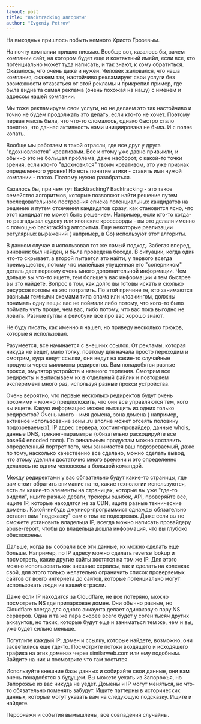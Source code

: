 ```yaml
---
layout: post
title: "Backtracking алгоритм"
author: "Evgeniy Petrov"
---
```


На выходных пришлось побыть немного Христо Грозевым.

На почту компании пришло письмо. Вообще вот, казалось бы, зачем компании сайт, на котором будет еще и контактный имейл,
если все, кто потенциально может туда написать, и так знают, к кому обратиться. Оказалось, что очень даже и нужен.
Человек жаловался, что наша компания, скажем так, настойчиво рекламирует свои услуги без возможности отказаться от этой
рекламы и прикрепил пример, где была видна та самая реклама (очень похожая на нашу) с именем и адресом нашей компании.

Мы тоже рекламируем свои услуги, но не делаем это так настойчиво и точно не будем продолжать это делать, если кто-то не
хочет. Поэтому первая мысль была, что что-то сломалось, однако быстро стало понятно, что данная активность нами
инициирована не была. И я полез копать.

Вообще мы работаем в такой отрасли, где все друг у друга "вдохновляются" креативами. Все к этому уже давно привыкли, и
обычно это не большая проблема, даже наоборот, с какой-то точки зрения, если кто-то "вдохновился" твоим креативом, это
уже признак определенного уровня! Но есть понятие этики - ставить имя чужой компании - плохо. Поэтому нужно разобраться.

Казалось бы, при чем тут Backtracking? Backtracking - это такое семейство алгоритмов, которые позволяют найти решение
путем последовательного построения списка потенциальных кандидатов на решение и путем отсечения кандидатов сразу, как
становится ясно, что этот кандидат не может быть решением. Например, если кто-то когда-то разгадывал судоку или японские
кроссворды - вы это делали именно с помощью backtracking алгоритма. Еще некоторые реализации регулярных выражений (
например, в Go) используют этот алгоритм.

В данном случае я использовал тот же самый подход. Забегая вперед, виновник был найден, и была проведена беседа. В
ситуации, когда один что-то скрывает, а второй пытается это найти, у первого всегда преимущество, потому что малейшая
упущенная его "соперником" деталь дает первому очень много дополнительной информации. Чем дольше вы что-то ищете, тем
больше у вас информации и тем быстрее вы это найдете. Вопрос в том, как долго вы готовы искать и сколько ресурсов готовы
на это потратить. По этой причине те, кто занимаются разными темными схемами типа спама или клоакингом, должны понимать
одну вещь: вас не поймали либо потому, что кого-то было поймать чуть проще, чем вас, либо потому, что вас пока выгодно
не ловить. Разные гуглы и фейсбуки все про вас хорошо знают.

<a name="continue"></a>

Не буду писать, как именно я нашел, но приведу несколько трюков, которые я использовал.

Разумеется, все начинается с внешних ссылок. От рекламы, которая никуда не ведет, мало толку, поэтому для начала просто
переходим и смотрим, куда ведут ссылки, они ведут на какие-то случайные продукты через миллионы редиректов. Вам
понадобятся разные прокси, эмулятор устройств и немного терпения. Смотрим все редиректы и выписываем их в отдельный
файлик и повторяем эксперимент много раз, используя разные прокси устройства.

Очень вероятно, что первые несколько редиректов будут очень похожими - можно предположить, что они все управляются тем,
кого вы ищете. Какую информацию можно вытащить из одних только редиректов? Очень много - имя домена, зона домена (
например, активное использование зоны .ru вполне может отсеять половину подозреваемых), IP адрес сервера,
хостинг-провайдер, данные whois, данные DNS, трекинг-параметры (обязательно раскодируйте все base64 encoded поля). По
финальным продуктам можно составить определенный портрет того, чем занимается ваш подозреваемый, даже по тому, насколько
качественно все сделано, можно сделать вывод, что этому уделили достаточно много времени и это определенно делалось не
одним человеком а большой командой.

Между редиректами у вас обязательно будут какие-то страницы, где вам стоит обратить внимание на то, какие технологии
используются, есть ли какие-то элементы на страницах, которые вы уже "где-то видели", ищите разные дебаги, трекеры
ошибок, API, проверяйте все, ищите IP, которые находятся не за CDN, ищите разные технические домены. Какой-нибудь
джуниор-программист однажды обязательно оставит вам "подсказку" сам о том не подозревая. Даже если вы не сможете
установить владельца IP, всегда можно написать провайдеру abuse-report, чтобы до владельца дошла информация, что вы
глубоко обеспокоены.

Дальше, когда вы собрали все эти данные, их можно сделать еще больше. Например, по IP адресу можно сделать reverse
lookup и посмотреть, какие другие сайты хостятся на том же IP. Для этого можно использовать как внешние сервисы, так и
сделать на коленках свой, для этого только желательно ограничить список проверяемых сайтов от всего интернета до сайтов,
которые потенциально могут использовать люди из вашей отрасли.

Даже если IP находится за Cloudflare, не все потеряно, можно посмотреть NS где припаркован домен. Они обычно разные, но
Cloudflare всегда для одного аккаунта делает одинаковую пару NS серверов. Одна и та же пара скорее всего будет у сотен
тысяч других аккаунтов, но таких, которые будут еще и заниматься тем же, чем и вы, уже будет сильно меньше.

Погуглите каждый IP, домен и ссылку, которые найдете, возможно, они засветились еще где-то. Посмотрите потоки входящего
и исходящего трафика на этих доменах через similarweb.com или ему подобным. Зайдите на них и посмотрите что там
хостится.

Используйте внешние базы данных и собирайте свои данные, они вам очень понадобятся в будущем. Вы можете уехать из
Запорожья, но Запорожье из вас никуда не уедет. Домены и IP могут меняться, но что-то обязательно поменять забудут.
Ищите паттерны в исторических данных, которые могут указать вам на следующую подсказку. Ищите и найдете.

Персонажи и события вымышлены, все совпадения случайны.